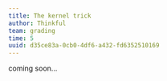 ```yaml
---
title: The kernel trick
author: Thinkful
team: grading
time: 5
uuid: d35ce83a-0cb0-4df6-a432-fd6352510169
---
```


coming soon...
